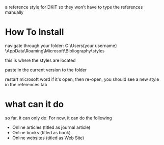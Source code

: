 a reference style for DKiT so they won't have to type the references manually

# How To Install

navigate through your folder:
C:\Users\{your username} \AppData\Roaming\Microsoft\Bibliography\styles

this is where the styles are located

paste in the current version to the folder

restart microsoft word if it's open, then re-open, you should see a new style in the references tab

# what can it do

so far, it can only do:
For now, it can do the following
-	Online articles (titled as journal article)
-	Online books (titled as book)
-	Online websites (titled as Web Site)

